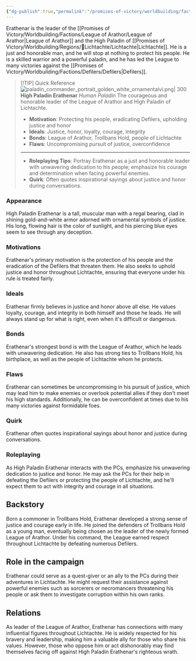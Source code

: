 ```yaml
---
{"dg-publish":true,"permalink":"/promises-of-victory/worldbuilding/factions/league-of-arathor/high-paladin-erathenar/","title":"High Paladin Erathenar","noteIcon":"NPC","created":"2023-01-25T02:26:54.037+01:00","updated":"2023-04-01T03:34:12.210+02:00"}
---
```



Erathenar is the leader of the [[Promises of Victory/Worldbuilding/Factions/League of Arathor/League of Arathor\|League of Arathor]] and the High Paladin of [[Promises of Victory/Worldbuilding/Regions/🏰Lichtachte/Lichtachte\|Lichtachte]]. He is a just and honorable man, and he will stop at nothing to protect his people. He is a skilled warrior and a powerful paladin, and he has led the League to many victories against the [[Promises of Victory/Worldbuilding/Factions/Defilers/Defilers\|Defilers]].

> [!TIP] Quick Reference
> ![paladin_commander_portrait_golden_white_ornamentalvi.png| 300](/img/user/resources/Pictures/paladin_commander_portrait_golden_white_ornamentalvi.png) 
> **High Paladin Erathenar** _Human Paladin_ 
>  The courageous and honorable leader of the League of Arathor and High Paladin of Lichtachte.
>- **Motivation**: Protecting his people, eradicating Defilers, upholding justice and honor
>- **Ideals**: Justice, honor, loyalty, courage, integrity
>- **Bonds**: League of Arathor, Trollbans Hold, people of Lichtachte
>- **Flaws**: Uncompromising pursuit of justice, overconfidence
> ____
>- **Roleplaying Tips**: Portray Erathenar as a just and honorable leader with unwavering dedication to his people; emphasize his courage and determination when facing powerful enemies.
>-  **Quirk**: Often quotes inspirational sayings about justice and honor during conversations.

### Appearance
High Paladin Erathenar is a tall, muscular man with a regal bearing, clad in shining gold-and-white armor adorned with ornamental symbols of justice. His long, flowing hair is the color of sunlight, and his piercing blue eyes seem to see through any deception.

### Motivations
Erathenar's primary motivation is the protection of his people and the eradication of the Defilers that threaten them. He also seeks to uphold justice and honor throughout Lichtachte, ensuring that everyone under his rule is treated fairly.

### Ideals
Erathenar firmly believes in justice and honor above all else. He values loyalty, courage, and integrity in both himself and those he leads. He will always stand up for what is right, even when it's difficult or dangerous.

### Bonds
Erathenar's strongest bond is with the League of Arathor, which he leads with unwavering dedication. He also has strong ties to Trollbans Hold, his birthplace, as well as the people of Lichtachte whom he protects.

### Flaws
Erathenar can sometimes be uncompromising in his pursuit of justice, which may lead him to make enemies or overlook potential allies if they don't meet his high standards. Additionally, he can be overconfident at times due to his many victories against formidable foes.

### Quirk
Erathenar often quotes inspirational sayings about honor and justice during conversations.

### Roleplaying
As High Paladin Erathenar interacts with the PCs, emphasize his unwavering dedication to justice and honor. He may ask the PCs for their help in defeating the Defilers or protecting the people of Lichtachte, and he'll expect them to act with integrity and courage in all situations.

## Backstory
Born a commoner in Trollbans Hold, Erathenar developed a strong sense of justice and courage early in life. He joined the defenders of Trollbans Hold as a young man, eventually being chosen as the leader of the newly formed League of Arathor. Under his command, the League earned respect throughout Lichtachte by defeating numerous Defilers.

## Role in the campaign
Erathenar could serve as a quest-giver or an ally to the PCs during their adventures in Lichtachte. He might request their assistance against powerful enemies such as sorcerers or necromancers threatening his people or ask them to investigate corruption within his own ranks.

## Relations
As leader of the League of Arathor, Erathenar has connections with many influential figures throughout Lichtachte. He is widely respected for his bravery and leadership, making him a valuable ally for those who share his values. However, those who oppose him or act dishonorably may find themselves facing off against High Paladin Erathenar's righteous wrath.
